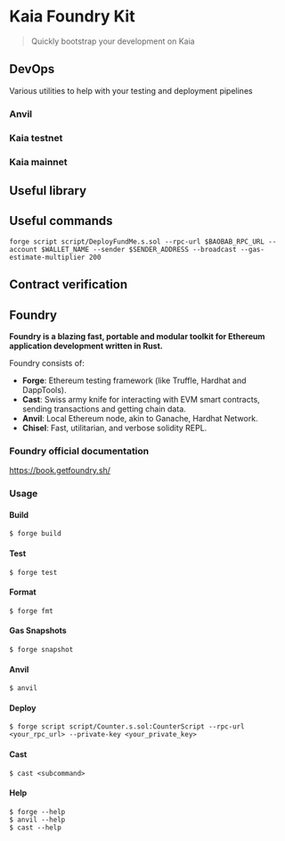 # Kaia Foundry Kit
> Quickly bootstrap your development on Kaia

## DevOps
Various utilities to help with your testing and deployment pipelines
### Anvil


### Kaia testnet


### Kaia mainnet


## Useful library


## Useful commands

```
forge script script/DeployFundMe.s.sol --rpc-url $BAOBAB_RPC_URL --account $WALLET_NAME --sender $SENDER_ADDRESS --broadcast --gas-estimate-multiplier 200
```

## Contract verification


## Foundry

**Foundry is a blazing fast, portable and modular toolkit for Ethereum application development written in Rust.**

Foundry consists of:

-   **Forge**: Ethereum testing framework (like Truffle, Hardhat and DappTools).
-   **Cast**: Swiss army knife for interacting with EVM smart contracts, sending transactions and getting chain data.
-   **Anvil**: Local Ethereum node, akin to Ganache, Hardhat Network.
-   **Chisel**: Fast, utilitarian, and verbose solidity REPL.

### Foundry official documentation

https://book.getfoundry.sh/

### Usage

#### Build

```shell
$ forge build
```

#### Test

```shell
$ forge test
```

#### Format

```shell
$ forge fmt
```

#### Gas Snapshots

```shell
$ forge snapshot
```

#### Anvil

```shell
$ anvil
```

#### Deploy

```shell
$ forge script script/Counter.s.sol:CounterScript --rpc-url <your_rpc_url> --private-key <your_private_key>
```

#### Cast

```shell
$ cast <subcommand>
```

#### Help

```shell
$ forge --help
$ anvil --help
$ cast --help
```
